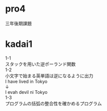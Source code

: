 # pro4
三年後期課題
# kadai1
1-1  
スタックを用いた逆ポーランド関数  
1-2  
小文字で始まる英単語は逆になるように出力  
I have lived in Tokyo  
        ↓  
I evah devil ni Tokyo   
1-3  
プログラムの括弧の整合性を確かめるプログラム

